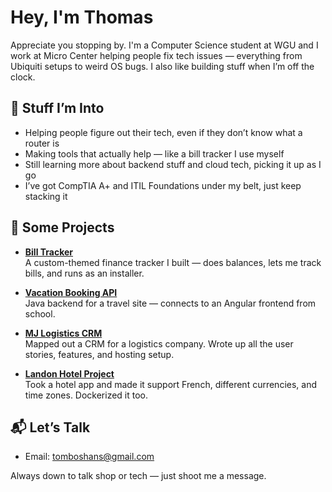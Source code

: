 # Hey, I'm Thomas

Appreciate you stopping by. I'm a Computer Science student at WGU and I work at Micro Center helping people fix tech issues — everything from Ubiquiti setups to weird OS bugs. I also like building stuff when I’m off the clock.

## 🔧 Stuff I’m Into

- Helping people figure out their tech, even if they don’t know what a router is
- Making tools that actually help — like a bill tracker I use myself
- Still learning more about backend stuff and cloud tech, picking it up as I go
- I’ve got CompTIA A+ and ITIL Foundations under my belt, just keep stacking it

## 📁 Some Projects

- **[Bill Tracker](https://github.com/boshans/billTracker)**  
  A custom-themed finance tracker I built — does balances, lets me track bills, and runs as an installer.

- **[Vacation Booking API](https://github.com/boshans/vacation-booking-api)**  
  Java backend for a travel site — connects to an Angular frontend from school.

- **[MJ Logistics CRM](https://github.com/boshans/mj-logistics-crm)**  
  Mapped out a CRM for a logistics company. Wrote up all the user stories, features, and hosting setup.

- **[Landon Hotel Project](https://github.com/boshans/landon-hotel-modernization)**  
  Took a hotel app and made it support French, different currencies, and time zones. Dockerized it too.

## 📬 Let’s Talk

- Email: tomboshans@gmail.com  

Always down to talk shop or tech — just shoot me a message.
